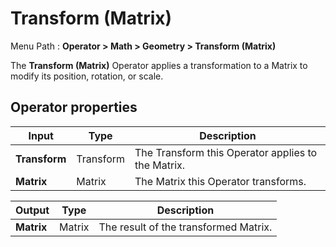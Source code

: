 # Transform (Matrix)

Menu Path : **Operator > Math > Geometry > Transform (Matrix)**

The **Transform (Matrix)** Operator applies a transformation to a Matrix to modify its position, rotation, or scale.

## Operator properties

| **Input**     | **Type**  | **Description**                                    |
| ------------- | --------- | -------------------------------------------------- |
| **Transform** | Transform | The Transform this Operator applies to the Matrix. |
| **Matrix**    | Matrix    | The Matrix this Operator transforms.               |

| **Output** | **Type** | **Description**                       |
| ---------- | -------- | ------------------------------------- |
| **Matrix** | Matrix   | The result of the transformed Matrix. |
